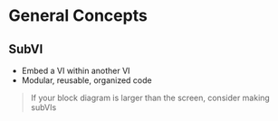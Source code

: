 # General Concepts 

## SubVI

* Embed a VI within another VI 
* Modular, reusable, organized code

> If your block diagram is larger than the screen, consider making subVIs
